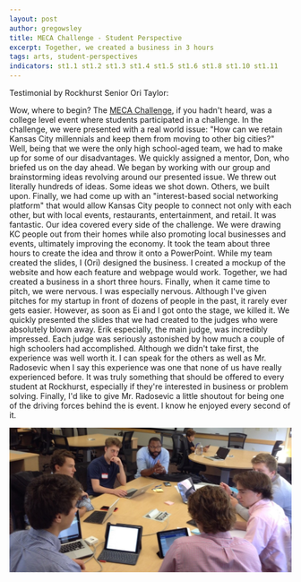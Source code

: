 ```yaml
---
layout: post
author: gregowsley
title: MECA Challenge - Student Perspective
excerpt: Together, we created a business in 3 hours
tags: arts, student-perspectives
indicators: st1.1 st1.2 st1.3 st1.4 st1.5 st1.6 st1.8 st1.10 st1.11
---
```


Testimonial by Rockhurst Senior Ori Taylor:

Wow, where to begin? The [MECA Challenge](http://www.mecachallengekc.com/), if you hadn't heard, was a college level event where students participated in a challenge. In the challenge, we were presented with a real world issue: "How can we retain Kansas City millennials and keep them from moving to other big cities?" Well, being that we were the only high school-aged team, we had to make up for some of our disadvantages. We quickly assigned a mentor, Don, who briefed us on the day ahead. We began by working with our group and brainstorming ideas revolving around our presented issue. We threw out literally hundreds of ideas. Some ideas we shot down. Others, we built upon. Finally, we had come up with an "interest-based social networking platform" that would allow Kansas City people to connect not only with each other, but with local events, restaurants, entertainment, and retail. It was fantastic. Our idea covered every side of the challenge. We were drawing KC people out from their homes while also promoting local businesses and events, ultimately improving the economy. It took the team about three hours to create the idea and throw it onto a PowerPoint. While my team created the slides, I (Ori) designed the business. I created a mockup of the website and how each feature and webpage would work. Together, we had created a business in a short three hours. Finally, when it came time to pitch, we were nervous. I was especially nervous. Although I've given pitches for my startup in front of dozens of people in the past, it rarely ever gets easier. However, as soon as Ei and I got onto the stage, we killed it. We quickly presented the slides that we had created to the judges who were absolutely blown away. Erik especially, the main judge, was incredibly impressed. Each judge was seriously astonished by how much a couple of high schoolers had accomplished. Although we didn't take first, the experience was well worth it. I can speak for the others as well as Mr. Radosevic when I say this experience was one that none of us have really experienced before. It was truly something that should be offered to every student at Rockhurst, especially if they're interested in business or problem solving. Finally, I'd like to give Mr. Radosevic a little shoutout for being one of the driving forces behind the is event. I know he enjoyed every second of it.


<div class="flex-wrapper">
  <img src="/img/MECA Challenge.jpg">
</div>

